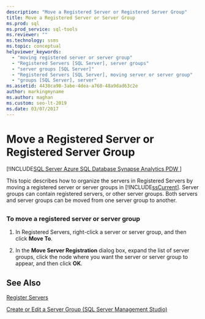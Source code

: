 ```yaml
---
description: "Move a Registered Server or Registered Server Group"
title: Move a Registered Server or Server Group
ms.prod: sql
ms.prod_service: sql-tools
ms.reviewer: ""
ms.technology: ssms
ms.topic: conceptual
helpviewer_keywords: 
  - "moving registered server or server group"
  - "Registered Servers [SQL Server], server groups"
  - "server groups [SQL Server]"
  - "Registered Servers [SQL Server], moving server or server group"
  - "groups [SQL Server], server"
ms.assetid: 4438ca98-3abe-4dea-a760-48a9dad63c2e
author: markingmyname
ms.author: maghan
ms.custom: seo-lt-2019
ms.date: 03/07/2017
---
```


# Move a Registered Server or Registered Server Group

[!INCLUDE[SQL Server Azure SQL Database Synapse Analytics PDW ](../../includes/applies-to-version/sql-asdb-asdbmi-asa-pdw.md)]

This topic describes how to organize the servers in Registered Servers by moving a registered server or  server groups in [!INCLUDE[ssCurrent](../../includes/sscurrent-md.md)]. Server groups can contain registered servers, or other server groups. Both servers and server groups can be moved from one server group to another.  

## <a name="SSMSProcedure"></a>  

### To move a registered server or server group  

1. In Registered Servers, right-click a server or server group, and then click **Move To**.  
  
2. In the **Move Server Registration** dialog box, expand the list of server groups, click the node where you want the server or server group to appear, and then click **OK**.  

## See Also

[Register Servers](../../tools/sql-server-management-studio/register-servers.md)

[Create or Edit a Server Group &#40;SQL Server Management Studio&#41;](../../tools/sql-server-management-studio/create-or-edit-a-server-group-sql-server-management-studio.md)
